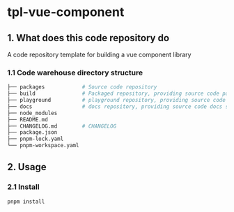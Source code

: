 # tpl-vue-component

## 1. What does this code repository do

A code repository template for building a vue component library

### 1.1 Code warehouse directory structure

```bash
├── packages            # Source code repository
├── build               # Packaged repository, providing source code packaging service
├── playground          # playground repository, providing source code playground service
├── docs                # docs repository, providing source code docs service
├── node_modules
├── README.md
├── CHANGELOG.md        # CHANGELOG
├── package.json
├── pnpm-lock.yaml
└── pnpm-workspace.yaml
```

## 2. Usage

### 2.1 Install

```bash
pnpm install
```
